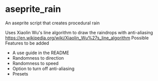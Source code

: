 # aseprite_rain
An aseprite script that creates procedural rain

Uses Xiaolin Wu's line algorithm to draw the raindrops with anti-aliasing https://en.wikipedia.org/wiki/Xiaolin_Wu%27s_line_algorithm
Possible Features to be added
- A use guide in the README
- Randomness to direction
- Randomness to speed
- Option to turn off anti-aliasing
- Presets
